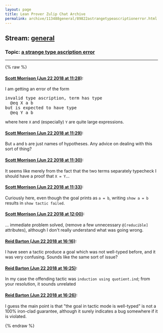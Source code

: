 ```yaml
---
layout: page
title: Lean Prover Zulip Chat Archive 
permalink: archive/113488general/89822astrangetypeascriptionerror.html
---
```


## Stream: [general](index.html)
### Topic: [a strange type ascription error](89822astrangetypeascriptionerror.html)

---


{% raw %}
#### [ Scott Morrison (Jun 22 2018 at 11:28)](https://leanprover.zulipchat.com/#narrow/stream/113488-general/topic/a%20strange%20type%20ascription%20error/near/128464038):
<p>I am getting an error of the form </p>
<div class="codehilite"><pre><span></span>invalid type ascription, term has type
  @eq X a b
but is expected to have type
  @eq Y a b
</pre></div>


<p>where here <code>X</code> and (especially) <code>Y</code> are quite large expressions.</p>

#### [ Scott Morrison (Jun 22 2018 at 11:29)](https://leanprover.zulipchat.com/#narrow/stream/113488-general/topic/a%20strange%20type%20ascription%20error/near/128464065):
<p>But <code>a</code> and <code>b</code> are just names of hypotheses. Any advice on dealing with this sort of thing?</p>

#### [ Scott Morrison (Jun 22 2018 at 11:30)](https://leanprover.zulipchat.com/#narrow/stream/113488-general/topic/a%20strange%20type%20ascription%20error/near/128464118):
<p>It seems like merely from the fact that the two terms separately typecheck I should have a proof that <code>X = Y</code>...</p>

#### [ Scott Morrison (Jun 22 2018 at 11:33)](https://leanprover.zulipchat.com/#narrow/stream/113488-general/topic/a%20strange%20type%20ascription%20error/near/128464203):
<p>Curiously here, even though the goal prints as <code>a = b</code>, writing <code>show a = b</code> results in <code>show tactic failed</code>.</p>

#### [ Scott Morrison (Jun 22 2018 at 12:00)](https://leanprover.zulipchat.com/#narrow/stream/113488-general/topic/a%20strange%20type%20ascription%20error/near/128465208):
<p>... immediate problem solved, (remove a few unnecessary <code>@[reducible]</code> attributes), although I don't really understand what was going wrong.</p>

#### [ Reid Barton (Jun 22 2018 at 16:16)](https://leanprover.zulipchat.com/#narrow/stream/113488-general/topic/a%20strange%20type%20ascription%20error/near/128474905):
<p>I have seen a tactic produce a goal which was not well-typed before, and it was very confusing. Sounds like the same sort of issue?</p>

#### [ Reid Barton (Jun 22 2018 at 16:25)](https://leanprover.zulipchat.com/#narrow/stream/113488-general/topic/a%20strange%20type%20ascription%20error/near/128475258):
<p>In my case the offending tactic was <code>induction using quotient.ind</code>; from your resolution, it sounds unrelated</p>

#### [ Reid Barton (Jun 22 2018 at 16:26)](https://leanprover.zulipchat.com/#narrow/stream/113488-general/topic/a%20strange%20type%20ascription%20error/near/128475337):
<p>I guess the main point is that "the goal in tactic mode is well-typed" is not a 100% iron-clad guarantee, although it surely indicates a bug somewhere if it is violated.</p>


{% endraw %}
